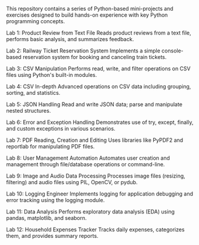 This repository contains a series of Python-based mini-projects and exercises designed to build hands-on experience with key Python programming concepts.

Lab 1: Product Review from Text File
Reads product reviews from a text file, performs basic analysis, and summarizes feedback.

Lab 2: Railway Ticket Reservation System
Implements a simple console-based reservation system for booking and canceling train tickets.

Lab 3: CSV Manipulation
Performs read, write, and filter operations on CSV files using Python's built-in modules.

Lab 4: CSV In-depth
Advanced operations on CSV data including grouping, sorting, and statistics.

Lab 5: JSON Handling
Read and write JSON data; parse and manipulate nested structures.

Lab 6: Error and Exception Handling
Demonstrates use of try, except, finally, and custom exceptions in various scenarios.

Lab 7: PDF Reading, Creation and Editing
Uses libraries like PyPDF2 and reportlab for manipulating PDF files.

Lab 8: User Management Automation
Automates user creation and management through file/database operations or command-line.

Lab 9: Image and Audio Data Processing
Processes image files (resizing, filtering) and audio files using PIL, OpenCV, or pydub.

Lab 10: Logging Engineer
Implements logging for application debugging and error tracking using the logging module.

Lab 11: Data Analysis
Performs exploratory data analysis (EDA) using pandas, matplotlib, and seaborn.

Lab 12: Household Expenses Tracker
Tracks daily expenses, categorizes them, and provides summary reports.

